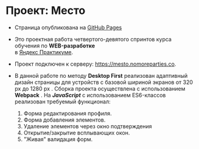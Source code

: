 # Проект: Место

* Страница опубликована на [GitHub Pages](https://eugenecod.github.io/mesto/)
  
* Это проектная работа четвертого-девятого спринтов курса обучения по __WEB-разработке__  
в [Яндекс Практикуме](https://practicum.yandex.ru/).
  
* Проект подключен к серверу: https://mesto.nomoreparties.co.

* В данной работе по методу __Desktop First__ реализован адаптивный дизайн страницы для устройств c базовой шириной экранов от 320 px до 1280 px . Сборка проекта осуществлена с использованием __Webpack__ . На __*JavaScript*__ с использованием ES6-классов реализован требуемый функционал: 
  1. Форма редактирования профиля.
  2. Форма добавления элементов.
  3. Удаление элементов через окно подтверждения
  4. Открытие/закрытие всплывающих окон.
  5. "Живая" валидация форм.